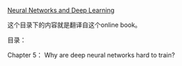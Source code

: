 [Neural Networks and Deep Learning](http://neuralnetworksanddeeplearning.com)

这个目录下的内容就是翻译自这个online book。

目录：

Chapter 5：
Why are deep neural networks hard to train?